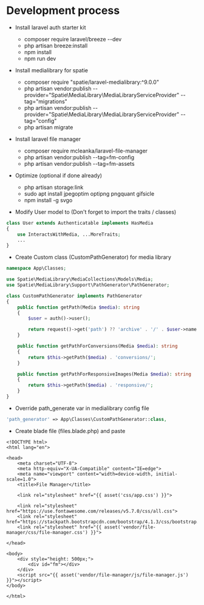 # Development process

-   Install laravel auth starter kit

    -   composer require laravel/breeze --dev
    -   php artisan breeze:install
    -   npm install
    -   npm run dev

-   Install medialibrary for spatie

    -   composer require "spatie/laravel-medialibrary:^9.0.0"
    -   php artisan vendor:publish --provider="Spatie\MediaLibrary\MediaLibraryServiceProvider" --tag="migrations"
    -   php artisan vendor:publish --provider="Spatie\MediaLibrary\MediaLibraryServiceProvider" --tag="config"
    -   php artisan migrate

-   Install laravel file manager

    -   composer require mcleanka/laravel-file-manager
    -   php artisan vendor:publish --tag=fm-config
    -   php artisan vendor:publish --tag=fm-assets

-   Optimize (optional if done already)

    -   php artisan storage:link
    -   sudo apt install jpegoptim optipng pngquant gifsicle
    -   npm install -g svgo
-   Modify User model to (Don't forget to import the traits / classes)
```php
class User extends Authenticatable implements HasMedia
{
    use InteractsWithMedia, ...MoreTraits;
    ...
}
```
-   Create Custom class (CustomPathGenerator) for media library
```php
namespace App\Classes;

use Spatie\MediaLibrary\MediaCollections\Models\Media;
use Spatie\MediaLibrary\Support\PathGenerator\PathGenerator;

class CustomPathGenerator implements PathGenerator
{
    public function getPath(Media $media): string
    {
        $user = auth()->user();

        return request()->get('path') ?? 'archive' . '/' . $user->name . '/';
    }

    public function getPathForConversions(Media $media): string
    {
        return $this->getPath($media) . 'conversions/';
    }

    public function getPathForResponsiveImages(Media $media): string
    {
        return $this->getPath($media) . 'responsive/';
    }
}
```
-   Override path_generate var in medialibrary config file
```php
'path_generator' => App\Classes\CustomPathGenerator::class,
```
-  Create blade file (files.blade.php) and paste
```blade
<!DOCTYPE html>
<html lang="en">

<head>
	<meta charset="UTF-8">
	<meta http-equiv="X-UA-Compatible" content="IE=edge">
	<meta name="viewport" content="width=device-width, initial-scale=1.0">
	<title>File Manager</title>

	<link rel="stylesheet" href="{{ asset('css/app.css') }}">

	<link rel="stylesheet" href="https://use.fontawesome.com/releases/v5.7.0/css/all.css">
	<link rel="stylesheet" href="https://stackpath.bootstrapcdn.com/bootstrap/4.1.3/css/bootstrap.min.css">
	<link rel="stylesheet" href="{{ asset('vendor/file-manager/css/file-manager.css') }}">

</head>

<body>
	<div style="height: 500px;">
		<div id="fm"></div>
	</div>
	<script src="{{ asset('vendor/file-manager/js/file-manager.js') }}"></script>
</body>

</html>
```

